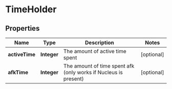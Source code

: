 
# TimeHolder

## Properties
Name | Type | Description | Notes
------------ | ------------- | ------------- | -------------
**activeTime** | **Integer** | The amount of active time spent |  [optional]
**afkTime** | **Integer** | The amount of time spent afk (only works if Nucleus is present) |  [optional]



